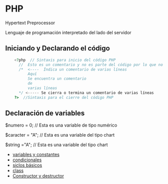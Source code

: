 # PHP

Hypertext Preprocessor

Lenguaje de programación interpretado  del lado del servidor

## Iniciando y Declarando el código
```php
    <?php  // Sintaxis para inicio del código PHP
      //  Esto es un comentario y no es parte del código por lo que no es interpretado por el compilador
      /*  <----  Índica un comentario de varias líneas 
          Aquí
          Se encuentra un comentario
          de
          varias líneas
      */ <----- Se cierra o termina un comentario de varias líneas
    ?>  //Sintaxis para el cierre del código PHP

```

## Declaración de variables

   $numero = 0; // Esta es una variable de tipo numérico

   $caracter = "A"; // Esta es una variable del tipo chart

   $string ="A";   // Esta es una variable del tipo chart


- [variables y constantes](Ejemplo1.md "Variables y constantes")  
- [condicionales](condicionales.md "condicionales")
- [siclos básicos](https://github.com/refudhys/Curso-de-Inicio-PHP/blob/master/Programaci%C3%B3n%20PHP/Ejemplo-2.md "Siclos basicos")  
- [class](class.md "clase")
- [Constructor y destructor](Constructor.md "Constructores y destructores")
   
